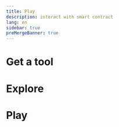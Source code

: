 ```yaml
---
title: Play
description: interact with smart contract
lang: en
sidebar: true
preMergeBanner: true
---
```


# Get a tool


# Explore


# Play
